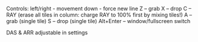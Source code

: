 Controls:
left/right - movement
down - force new line
Z – grab
X – drop
C – RAY (erase all tiles in column: charge RAY to 100% first by mixing tiles!)
A – grab (single tile)
S – drop (single tile)
Alt+Enter – window/fullscreen switch

DAS & ARR adjustable in settings
